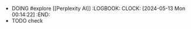 - DOING #explore [[Perplexity AI]]
  :LOGBOOK:
  CLOCK: [2024-05-13 Mon 00:14:22]
  :END:
- TODO check